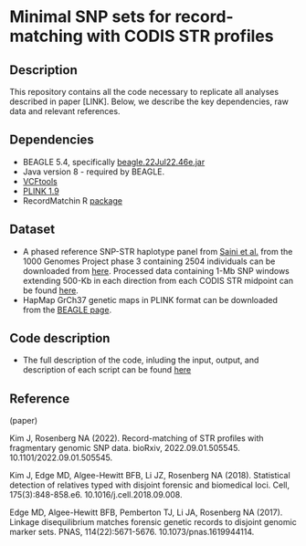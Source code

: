 # Minimal SNP sets for record-matching with CODIS STR profiles

## Description

This repository contains all the code necessary to replicate all analyses described in paper [LINK]. Below, we describe the key dependencies, raw data and relevant references.

## Dependencies

- BEAGLE 5.4, specifically [beagle.22Jul22.46e.jar](https://faculty.washington.edu/browning/beagle/)
- Java version 8 - required by BEAGLE. 
- [VCFtools](https://vcftools.github.io/)
- [PLINK 1.9](https://www.cog-genomics.org/plink/)
- RecordMatchin R [package](https://github.com/jk2236/RecordMatching)

## Dataset

- A phased reference SNP-STR haplotype panel from [Saini et al.](https://www.nature.com/articles/s41467-018-06694-0) from the 1000 Genomes Project phase 3 containing 2504 individuals can be downloaded from [here](https://gymreklab.com/2018/03/05/snpstr_imputation.html). Processed data containing 1-Mb SNP windows extending 500-Kb in each direction from each CODIS STR midpoint can be found [here](https://github.com/jk2236/RM_WGS/tree/main/data/1KGP).
- HapMap GrCh37 genetic maps in PLINK format can be downloaded from the [BEAGLE page](https://example.com/beagle-page).

## Code description

- The full description of the code, inluding the input, output, and description of each script can be found [here](https://github.com/tamigj/codis_panel/blob/main/README_CODE_DESCRIPTION)

## Reference

(paper)

Kim J, Rosenberg NA (2022). Record-matching of STR profiles with fragmentary genomic SNP data. bioRxiv, 2022.09.01.505545. 10.1101/2022.09.01.505545.

Kim J, Edge MD, Algee-Hewitt BFB, Li JZ, Rosenberg NA (2018). Statistical detection of relatives typed with disjoint forensic and biomedical loci. Cell, 175(3):848-858.e6. 10.1016/j.cell.2018.09.008.

Edge MD, Algee-Hewitt BFB, Pemberton TJ, Li JA, Rosenberg NA (2017). Linkage disequilibrium matches forensic genetic records to disjoint genomic marker sets. PNAS, 114(22):5671-5676. 10.1073/pnas.1619944114.
